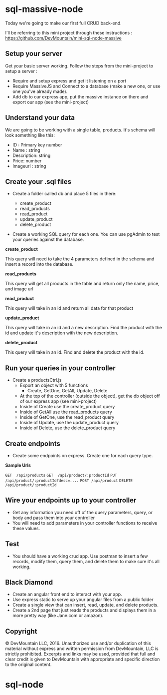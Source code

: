 # sql-massive-node

Today we're going to make our first full CRUD back-end.

I'll be referring to this mini project through these instructions : https://github.com/DevMountain/mini-sql-node-massive

## Setup your server

Get your basic server working.  Follow the steps from the mini-project to setup a server :

* Require and setup express and get it listening on a port
* Require MassiveJS and Connect to a database (make a new one, or use one you've already made).
* Add db to our express app, put the massive instance on there and export our app (see the mini-project)

## Understand your data

We are going to be working with a single table, products.  It's schema will look something like this:

* ID : Primary key number
* Name : string
* Description: string
* Price: number
* Imageurl : string

## Create your .sql files

* Create a folder called db and place 5 files in there:
  * create_product
  * read_products
  * read_product
  * update_product
  * delete_product
  
* Create a working SQL query for each one.  You can use pgAdmin to test your queries against the database.

__create_product__

This query will need to take the 4 parameters defined in the schema and insert a record into the database.

__read_products__

This query will get all products in the table and return only the name, price, and image url

__read_product__

This query will take in an id and return all data for that product

__update_product__

This query will take in an id and a new description.  Find the product with the id and update it's description with the new description.

__delete_product__

This query will take in an id.  Find and delete the product with the id.


## Run your queries in your controller

* Create a productsCtrl.js
    * Export an object with 5 functions
        * Create, GetOne, GetAll, Update, Delete
    * At the top of the controller (outside the object), get the db object off of our express app (see mini-project)
    * Inside of Create use the create_product query
    * Inside of GetAll use the read_products query
    * Inside of GetOne, use the read_product query
    * Inside of Update, use the update_product query
    * Inside of Delete, use the delete_product query
    

## Create endpoints

* Create some endpoints on express.  Create one for each query type.

__Sample Urls__

`GET  /api/products`
`GET  /api/product/:productId`
`PUT  /api/product/:productId?desc=....`
`POST /api/product`
`DELETE /api/product/:productId`

## Wire your endpoints up to your controller

* Get any information you need off of the query parameters, query, or body and pass them into your controller
* You will need to add parameters in your controller functions to receive these values.

## Test

* You should have a working crud app.  Use postman to insert a few records, modify them, query them, and delete them to make sure it's all working.

## Black Diamond

* Create an angular front end to interact with your app.
* Use express static to serve up your angular files from a public folder
* Create a single view that can insert, read, update, and delete products.
* Create a 2nd page that just reads the products and displays them in a more pretty way (like Jane.com or amazon).


## Copyright

© DevMountain LLC, 2016. Unauthorized use and/or duplication of this material without express and written permission from DevMountain, LLC is strictly prohibited. Excerpts and links may be used, provided that full and clear credit is given to DevMountain with appropriate and specific direction to the original content.
# sql-node
